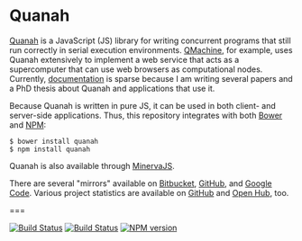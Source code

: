 # Quanah

[Quanah](https://qmachine.github.io/quanah/) is a JavaScript (JS) library for
writing concurrent programs that still run correctly in serial execution
environments. [QMachine](https://www.qmachine.org/), for example, uses Quanah
extensively to implement a web service that acts as a supercomputer that can
use web browsers as computational nodes. Currently,
[documentation](https://quanah.readthedocs.org) is sparse because I am writing
several papers and a PhD thesis about Quanah and applications that use it.

Because Quanah is written in pure JS, it can be used in both client- and
server-side applications. Thus, this repository integrates with both
[Bower](http://bower.io) and [NPM](https://www.npmjs.org):

    $ bower install quanah
    $ npm install quanah

Quanah is also available through
[MinervaJS](http://minervajs.org/site/index.html#!/view/quanah).

There are several "mirrors" available on
[Bitbucket](https://bitbucket.org/wilkinson/quanah),
[GitHub](https://github.com/qmachine/quanah), and
[Google Code](https://quanah.googlecode.com). Various project statistics are
available on [GitHub](https://github.com/qmachine/quanah/graphs) and
[Open Hub](https://www.openhub.net/p/quanah), too.

===

[![Build Status](https://travis-ci.org/qmachine/quanah.svg?branch=master)](https://travis-ci.org/qmachine/quanah) [![Build Status](https://drone.io/github.com/qmachine/quanah/status.png)](https://drone.io/github.com/qmachine/quanah/latest) [![NPM version](https://badge.fury.io/js/quanah.svg)](http://badge.fury.io/js/quanah)

<!-- vim:set syntax=markdown: -->
